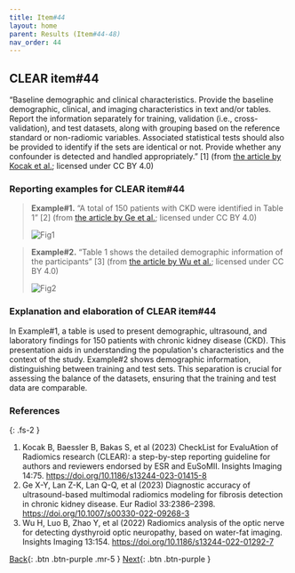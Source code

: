 ```yaml
---
title: Item#44
layout: home
parent: Results (Item#44-48)
nav_order: 44
---
```


## CLEAR item#44


“Baseline demographic and clinical characteristics. Provide the baseline demographic, clinical, and imaging characteristics in text and/or tables. Report the information separately for training, validation (i.e., cross- validation), and test datasets, along with grouping based on the reference standard or non-radiomic variables. Associated statistical tests should also be provided to identify if the sets are identical or not. Provide whether any confounder is detected and handled appropriately.” [1] (from [the article by Kocak et al.](https://insightsimaging.springeropen.com/articles/10.1186/s13244-023-01415-8); licensed under CC BY 4.0)


### Reporting examples for CLEAR item#44

> **Example#1.** “A total of 150 patients with CKD were identified in Table 1” [2] (from [the article by Ge et al.](https://doi.org/10.1007/s00330-022-09268-3); licensed under CC BY 4.0)
>
> ![Fig1](/CLEAR-E3/figs/Item44_example1.png)

> **Example#2.** “Table 1 shows the detailed demographic information of the participants” [3] (from [the article by Wu et al.](https://doi.org/10.1186/s13244-022-01292-7); licensed under CC BY 4.0)
>
> ![Fig2](/CLEAR-E3/figs/Item44_example2.png)

### Explanation and elaboration of CLEAR item#44

In Example#1, a table is used to present demographic, ultrasound, and laboratory findings for 150 patients with chronic kidney disease (CKD). This presentation aids in understanding the population's characteristics and the context of the study. Example#2 shows demographic information, distinguishing between training and test sets. This separation is crucial for assessing the balance of the datasets, ensuring that the training and test data are comparable.

### References

{: .fs-2 }

1. 	Kocak B, Baessler B, Bakas S, et al (2023) CheckList for EvaluAtion of Radiomics research (CLEAR): a step-by-step reporting guideline for authors and reviewers endorsed by ESR and EuSoMII. Insights Imaging 14:75. https://doi.org/10.1186/s13244-023-01415-8
2. 	Ge X-Y, Lan Z-K, Lan Q-Q, et al (2023) Diagnostic accuracy of ultrasound-based multimodal radiomics modeling for fibrosis detection in chronic kidney disease. Eur Radiol 33:2386–2398. https://doi.org/10.1007/s00330-022-09268-3
3. 	Wu H, Luo B, Zhao Y, et al (2022) Radiomics analysis of the optic nerve for detecting dysthyroid optic neuropathy, based on water-fat imaging. Insights Imaging 13:154. https://doi.org/10.1186/s13244-022-01292-7


[Back](https://radiomic.github.io/CLEAR-E3/docs/Method%20(Item%207-43)/Evaluation%20(38-43)/Item43.html){: .btn .btn-purple .mr-5 }
[Next](https://radiomic.github.io/CLEAR-E3/docs/Results%20(Item%2044-48)/Item45.html){: .btn .btn-purple   }
